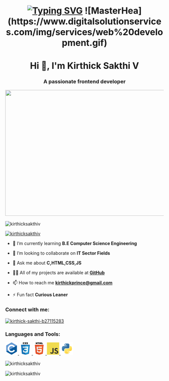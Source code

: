 <h1 align="center">
       <a href="https://git.io/typing-svg"><img
        src="https://readme-typing-svg.herokuapp.com?font=Fira+Code&weight=550&size=28&pause=1000&center=true&vCenter=true&random=false&lines=HI There;I'am Kirthick Sakthi V"
        alt="Typing SVG" /></a>
![MasterHea](https://www.digitalsolutionservices.com/img/services/web%20development.gif)
<h1 align="center">Hi 👋, I'm Kirthick Sakthi V</h1>
<h3 align="center">A passionate frontend developer</h3>

<img  height="400" width="600" src="https://cdn.dribbble.com/users/730703/screenshots/6581243/avento.gif">

<p align="left"> <img src="https://komarev.com/ghpvc/?username=kirthicksakthiv&label=Profile%20views&color=0e75b6&style=flat" alt="kirthicksakthiv" /> </p>

<p align="left"> <a href="https://github.com/ryo-ma/github-profile-trophy"><img src="https://github-profile-trophy.vercel.app/?username=kirthicksakthiv" alt="kirthicksakthiv" /></a> </p>

- 🌱 I’m currently learning **B.E Computer Science Engineering**

- 👯 I’m looking to collaborate on **IT Sector Fields**

- 💬 Ask me about **C,HTML,CSS,JS**
- 👨‍💻 All of my projects are available at [**GitHub**](https://github.com/KirthickSakthiV/)
  
- 📫 How to reach me **kirthickprince@gmail.com**

- ⚡ Fun fact **Curious Leaner**

<h3 align="left">Connect with me:</h3>
<p align="left">

<a href="https://linkedin.com/in/kirthick-sakthi-b27115283" target="blank"><img align="center" src="https://raw.githubusercontent.com/rahuldkjain/github-profile-readme-generator/master/src/images/icons/Social/linked-in-alt.svg" alt="kirthick-sakthi-b27115283" height="30" width="40" /></a>
</p>


<p align="left">
</p>

<h3 align="left">Languages and Tools:</h3>
<p align="left"> <a href="https://www.cprogramming.com/" target="_blank" rel="noreferrer"> <img src="https://raw.githubusercontent.com/devicons/devicon/master/icons/c/c-original.svg" alt="c" width="40" height="40"/> </a> <a href="https://www.w3schools.com/css/" target="_blank" rel="noreferrer"> <img src="https://raw.githubusercontent.com/devicons/devicon/master/icons/css3/css3-original-wordmark.svg" alt="css3" width="40" height="40"/> </a> <a href="https://www.w3.org/html/" target="_blank" rel="noreferrer"> <img src="https://raw.githubusercontent.com/devicons/devicon/master/icons/html5/html5-original-wordmark.svg" alt="html5" width="40" height="40"/> </a> <a href="https://developer.mozilla.org/en-US/docs/Web/JavaScript" target="_blank" rel="noreferrer"> <img src="https://raw.githubusercontent.com/devicons/devicon/master/icons/javascript/javascript-original.svg" alt="javascript" width="40" height="40"/> </a> <a href="https://www.python.org" target="_blank" rel="noreferrer"> <img src="https://raw.githubusercontent.com/devicons/devicon/master/icons/python/python-original.svg" alt="python" width="40" height="40"/> </a> </p>

<p><img align="center" src="https://github-readme-stats.vercel.app/api/top-langs?username=kirthicksakthiv&show_icons=true&locale=en&layout=compact" alt="kirthicksakthiv" /></p>

<p><img align="center" src="https://github-readme-streak-stats.herokuapp.com/?user=kirthicksakthiv&" alt="kirthicksakthiv" /></p>

